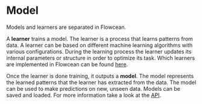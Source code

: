 # Model

Models and learners are separated in Flowcean.

A **learner** trains a model.
The learner is a process that learns patterns from data.
A learner can be based on different machine learning algorithms with various configurations.
During the learning process the learner updates its internal parameters or structure in order to optimize its task.
Which learners are implemented in Flowcean can be found [here](https://flowcean.me/reference/flowcean/learners/).

Once the learner is done training, it outputs a **model**.
The model represents the learned patterns that the learner has extracted from the data.
The model can be used to make predictions on new, unseen data.
Models can be saved and loaded.
For more information take a look at the [API](https://flowcean.me/reference/flowcean/models/).
